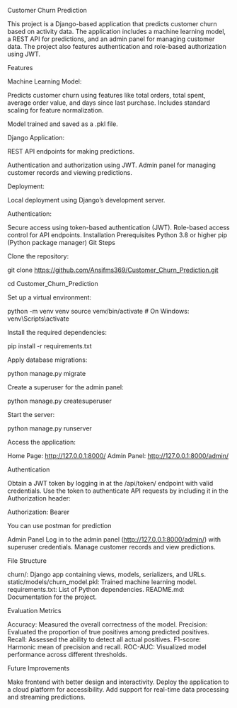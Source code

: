 Customer Churn Prediction

This project is a Django-based application that predicts customer churn based on activity data. The application includes a machine learning model, a REST API for predictions, and an admin panel for managing customer data. The project also features authentication and role-based authorization using JWT.

Features

Machine Learning Model:

Predicts customer churn using features like total orders, total spent, average order value, and days since last purchase.
Includes standard scaling for feature normalization.

Model trained and saved as a .pkl file.

Django Application:

REST API endpoints for making predictions.

Authentication and authorization using JWT.
Admin panel for managing customer records and viewing predictions.

Deployment:

Local deployment using Django’s development server.

Authentication:

Secure access using token-based authentication (JWT).
Role-based access control for API endpoints.
Installation
Prerequisites
Python 3.8 or higher
pip (Python package manager)
Git
Steps

Clone the repository:

git clone https://github.com/Ansifms369/Customer_Churn_Prediction.git

cd Customer_Churn_Prediction

Set up a virtual environment:

python -m venv venv
source venv/bin/activate  # On Windows: venv\Scripts\activate

Install the required dependencies:

pip install -r requirements.txt

Apply database migrations:

python manage.py migrate

Create a superuser for the admin panel:

python manage.py createsuperuser

Start the server:

python manage.py runserver

Access the application:

Home Page: http://127.0.0.1:8000/
Admin Panel: http://127.0.0.1:8000/admin/

Authentication

Obtain a JWT token by logging in at the /api/token/ endpoint with valid credentials.
Use the token to authenticate API requests by including it in the Authorization header:

Authorization: Bearer <your-token>

You can use postman for prediction

Admin Panel
Log in to the admin panel (http://127.0.0.1:8000/admin/) with superuser credentials.
Manage customer records and view predictions.

File Structure

churn/: Django app containing views, models, serializers, and URLs.
static/models/churn_model.pkl: Trained machine learning model.
requirements.txt: List of Python dependencies.
README.md: Documentation for the project.

Evaluation Metrics

Accuracy: Measured the overall correctness of the model.
Precision: Evaluated the proportion of true positives among predicted positives.
Recall: Assessed the ability to detect all actual positives.
F1-score: Harmonic mean of precision and recall.
ROC-AUC: Visualized model performance across different thresholds.

Future Improvements

Make frontend with better design and interactivity.
Deploy the application to a cloud platform for accessibility.
Add support for real-time data processing and streaming predictions.
